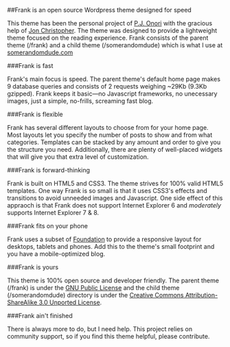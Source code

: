 ##Frank is an open source Wordpress theme designed for speed

This theme has been the personal project of [P.J. Onori](http://somerandomdude.com) with the gracious help of [Jon Christopher](http://mondaybynoon.com). The theme was designed to provide a lightweight theme focused on the reading experience. Frank consists of the parent theme (/frank) and a child theme (/somerandomdude) which is what I use at [somerandomdude.com](http://somerandomdude.com)

###Frank is fast

Frank's main focus is speed. The parent theme's default home page makes 9 database queries and consists of 2 requests weighing ~29Kb (9.3Kb gzipped). Frank keeps it basic—no Javascript frameworks, no unecessary images, just a simple, no-frills, screaming fast blog.

###Frank is flexible

Frank has several different layouts to choose from for your home page. Most layouts let you specify the number of posts to show and from what categories. Templates can be stacked by any amount and order to give you the structure you need. Additionally, there are plenty of well-placed widgets that will give you that extra level of customization.

###Frank is forward-thinking

Frank is built on HTML5 and CSS3. The theme strives for 100% valid HTML5 templates. One way Frank is so small is that it uses CSS3's effects and transitions to avoid unneeded images and Javascript. One side effect of this appraoch is that Frank does not support Internet Explorer 6 and *moderately* supports Internet Explorer 7 & 8. 

###Frank fits on your phone

Frank uses a subset of [Foundation](http://foundation.zurb.com/) to provide a responsive layout for desktops, tablets and phones. Add this to the theme's small footprint and you have a mobile-optimized blog. 

###Frank is yours

This theme is 100% open source and developer friendly. The parent theme (/frank) is under the [GNU Public License](http://www.gnu.org/copyleft/gpl.html) and the child theme (/somerandomdude) directory is under the [Creative Commons Attribution-ShareAlike 3.0 Unported License](http://creativecommons.org/licenses/by-sa/3.0/). 

###Frank ain't finished

There is always more to do, but I need help. This project relies on community support, so if you find this theme helpful, please contribute.


